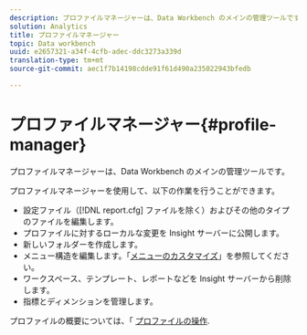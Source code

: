 ```yaml
---
description: プロファイルマネージャーは、Data Workbench のメインの管理ツールです。
solution: Analytics
title: プロファイルマネージャー
topic: Data workbench
uuid: e2657321-a34f-4cfb-adec-ddc3273a339d
translation-type: tm+mt
source-git-commit: aec1f7b14198cdde91f61d490a235022943bfedb

---
```



# プロファイルマネージャー{#profile-manager}

プロファイルマネージャーは、Data Workbench のメインの管理ツールです。

プロファイルマネージャーを使用して、以下の作業を行うことができます。

* 設定ファイル（[!DNL report.cfg] ファイルを除く）およびその他のタイプのファイルを編集します。
* プロファイルに対するローカルな変更を Insight サーバーに公開します。
* 新しいフォルダーを作成します。
* メニュー構造を編集します。「[メニューのカスタマイズ](../../../../home/c-get-started/c-intf-anlys-ftrs/c-ctm-menus/c-ctm-menus.md#concept-93d4c09cb7f34cd293b7b64fba1cf894)」を参照してください。
* ワークスペース、テンプレート、レポートなどを Insight サーバーから削除します。
* 指標とディメンションを管理します。

プロファイルの概要については、「 [プロファイルの操作](../../../../home/c-get-started/c-work-prof.md#concept-57ff43db95a34e83a39f819c7e6e42e1).
